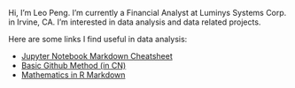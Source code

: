 Hi, I’m Leo Peng. I’m currently a Financial Analyst at Luminys Systems Corp. in Irvine, CA. I’m interested in data analysis and data related projects.

Here are some links I find useful in data analysis:

- [Jupyter Notebook Markdown Cheatsheet](https://sqlbak.com/blog/jupyter-notebook-markdown-cheatsheet)
- [Basic Github Method (in CN)](https://blog.csdn.net/u011296485/article/details/83717493?ops_request_misc=%257B%2522request%255Fid%2522%253A%2522164645012816780255297813%2522%252C%2522scm%2522%253A%252220140713.130102334..%2522%257D&request_id=164645012816780255297813&biz_id=0&utm_medium=distribute.pc_search_result.none-task-blog-2~all~sobaiduend~default-2-83717493.pc_search_result_control_group&utm_term=mac+github&spm=1018.2226.3001.4187)
- [Mathematics in R Markdown](https://rpruim.github.io/s341/S19/from-class/MathinRmd.html)

<!---
leopengningchuan/np1221 is a ✨ special ✨ repository because its `README.md` (this file) appears on your GitHub profile.
You can click the Preview link to take a look at your changes.
--->
